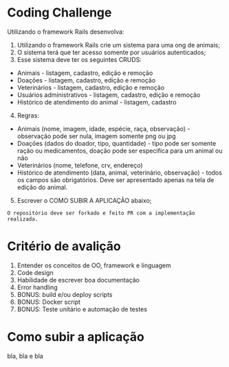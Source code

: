 # Coding Challenge

Utilizando o framework Rails desenvolva:

1. Utilizando o framework Rails crie um sistema para uma ong de animais;
2. O sistema terá que ter acesso somente por usuários autenticados;
3. Esse sistema deve ter os seguintes CRUDS:
  * Animais - listagem, cadastro, edição e remoção
  * Doações - listagem, cadastro, edição e remoção
  * Veterinários - listagem, cadastro, edição e remoção
  * Usuários administrativos - listagem, cadastro, edição e remoção
  * Histórico de atendimento do animal - listagem, cadastro
4. Regras:
  * Animais (nome, imagem, idade, espécie, raça, observação) - observação pode ser nula, imagem somente png ou jpg
  * Doações (dados do doador, tipo, quantidade) - tipo pode ser somente ração ou medicamentos, doação pode ser especifica para um animal ou não
  * Veterinários (nome, telefone, crv, endereço)
  * Histórico de atendimento (data, animal, veterinário, observação) - todos os campos são obrigatórios. Deve ser apresentado apenas na tela de edição do animal.
5. Escrever o COMO SUBIR A APLICAÇÃO abaixo;

```
O repositório deve ser forkado e feito PR com a implementação realizada.
```

# Critério de avalição

1. Entender os conceitos de OO, framework e linguagem
2. Code design
3. Habilidade de escrever boa documentação
4. Error handling 
5. BONUS: build e/ou deploy scripts
6. BONUS: Docker script 
7. BONUS: Teste unitário e automação de testes

# Como subir a aplicação
bla, bla e bla
